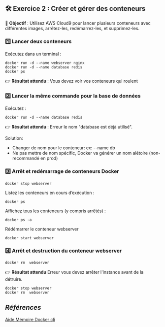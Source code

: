 ## **🛠 Exercice 2 : Créer et gérer des conteneurs**
📌 **Objectif** : Utilisez AWS Cloud9 pour lancer plusieurs conteneurs avec différentes images, arrêtez-les, redémarrez-les, et supprimez-les.
  

### **1️⃣ Lancer deux conteneurs**
Exécutez dans un terminal :  
```
docker run -d --name webserver nginx
docker run -d --name database redis
docker ps
```
👉 **Résultat attendu** : Vous devez voir vos conteneurs qui roulent  

### **2️⃣ Lancer la même commande pour la base de données**
Exécutez :  
```
docker run -d --name database redis
```
👉 **Résultat attendu** : Erreur le nom "database est déjà utilisé". 

Solution: 
  - Changer de nom pour le conteneur: ex: --name db
  - Ne pas mettre de nom spécific, Docker va générer un nom alétoire (non-recommandé en prod)

### **3️⃣ Arrêt et redémarrage de conteneurs Docker**
 
```
docker stop webserver
```
Listez les conteneurs en cours d’exécution :  
```
docker ps
```
Affichez tous les conteneurs (y compris arrêtés) :  
```
docker ps -a
```
Rédémarrer le conteneur webserver
```
docker start webserver
```

### **4️⃣ Arrêt et destruction du conteneur webserver**

```
docker rm  webserver
```

👉 **Résultat attendu** Erreur vous devez arrêter l'instance avant de la détruire.

```
docker stop webserver
docker rm  webserver
```
## *Références*

[Aide Mémoire Docker cli](https://github.com/ycyr/formations/blob/main/docker/aide-memoire/docker-cli-cheatsheet.md)
